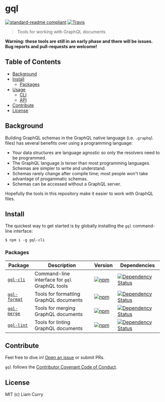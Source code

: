 # gql

[![standard-readme compliant](https://img.shields.io/badge/standard--readme-OK-green.svg?style=flat-square)](https://github.com/RichardLitt/standard-readme)
[![Travis](https://img.shields.io/travis/liamcurry/gql.svg?style=flat-square)]()

> Tools for working with GraphQL documents

**Warning: these tools are still in an early phase and there will be issues. Bug reports and pull-requests are welcome!**

## Table of Contents

- [Background](#background)
- [Install](#getting-started)
    - [Packages](#packages)
- [Usage](#usage)
    - [CLI](#cli)
    - [API](#api)
- [Contribute](#contribute)
- [License](#license)

## Background

Building GraphQL schemas in the GraphQL native language (i.e. `.graphql` files)
has several benefits over using a programming language:

- Your data structures are language agnostic so only the resolvers need to be
programmed.
- The GraphQL language is terser than most programming languages. Schemas are simpler
to write and understand.
- Schemas rarely change after compile time; most people won't take advantage
of progammatic schemas.
- Schemas can be accessed without a GraphQL server.

Hopefully the tools in this repository make it easier to work with GraphQL files.

## Install

The quickest way to get started is by globally installing the `gql` command-line interface:

```
$ npm i -g gql-cli
```

### Packages

Package | Description | Version | Dependencies
------- | ----------- | ------- | ------------
[`gql-cli`](packages/gql-cli) | Command-line interface for `gql` GraphQL tools | [![npm](https://img.shields.io/npm/v/gql-cli.svg?style=flat-square)](https://www.npmjs.com/package/gql-cli) |[![Dependency Status](https://david-dm.org/liamcurry/gql.svg?path=packages/gql-cli)](https://david-dm.org/liamcurry/gql?path=packages/gql-cli)
[`gql-format`](packages/gql-format) | Tools for formatting GraphQL documents | [![npm](https://img.shields.io/npm/v/gql-format.svg?style=flat-square)](https://www.npmjs.com/package/gql-format) |[![Dependency Status](https://david-dm.org/liamcurry/gql.svg?path=packages/gql-format)](https://david-dm.org/liamcurry/gql?path=packages/gql-format)
[`gql-merge`](packages/gql-merge) | Tools for merging GraphQL documents | [![npm](https://img.shields.io/npm/v/gql-merge.svg?style=flat-square)](https://www.npmjs.com/package/gql-merge) |[![Dependency Status](https://david-dm.org/liamcurry/gql.svg?path=packages/gql-merge)](https://david-dm.org/liamcurry/gql?path=packages/gql-merge)
[`gql-lint`](packages/gql-lint) | Tools for linting GraphQL documents | [![npm](https://img.shields.io/npm/v/gql-lint.svg?style=flat-square)](https://www.npmjs.com/package/gql-lint) |[![Dependency Status](https://david-dm.org/liamcurry/gql.svg?path=packages/gql-lint)](https://david-dm.org/liamcurry/gql?path=packages/gql-lint)

## Contribute

Feel free to dive in! [Open an issue](/liamcurry/gql/issues/new) or submit PRs.

`gql` follows the [Contributor Covenant Code of Conduct](http://contributor-covenant.org/version/1/3/0/).

## License

MIT (c) Liam Curry

